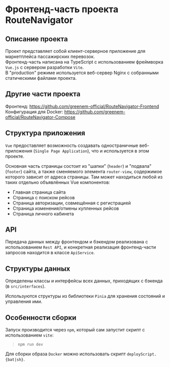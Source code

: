 # Фронтенд-часть проекта RouteNavigator
## Описание проекта
Проект представляет собой клиент-серверное приложение для маркетплейса пассажирских перевозок.  
Фронтенд-часть написана на TypeScript с использованием фреймворка `Vue.js` с сервером разработки `Vite`.  
В "production" режиме используется веб-сервер Nginx с собранными статическими файлами проекта.

## Другие части проекта
Фронтенд: https://github.com/greenem-official/RouteNavigator-Frontend
Конфигурация для Docker: https://github.com/greenem-official/RouteNavigator-Compose

## Структура приложения
`Vue` предоставляет возможность создавать одностраничные веб-приложения (`Single Page Application`), что и используется в этом проекте.

Основная часть страницы состоит из "шапки" (`header`) и "подвала" (`footer`) сайта, а также сменяемого элемента `router-view`, содержимое которого зависит от адреса страницы. Там может находиться любой из таких отдельно объявлённых Vue компонентов:
- Главная страница сайта
- Страница с поиском рейсов
- Страница авторизации, совмещённая с регистрацией
- Страница изменения/отмены купленных рейсов
- Страница личного кабинета

## API
Передача данных между фронтендом и бэкендом реализована с использованием `Rest API`, и конкретная реализация фронтенд-части запросов находится в классе `ApiService`.

## Структуры данных
Определены классы и интерфейсы всех данных, приходящих с бэкенда (в `src/interfaces`).

Используются структуры из библиотеки `Pinia` для хранения состояний и управления ими.

## Особенности сборки
Запуск производится через `npm`, который сам запустит скрипт с использованием `vite`:
> `npm run dev`

Для сборки образа `Docker` можно использовать скрипт `deployScript.{bat|sh}`.
